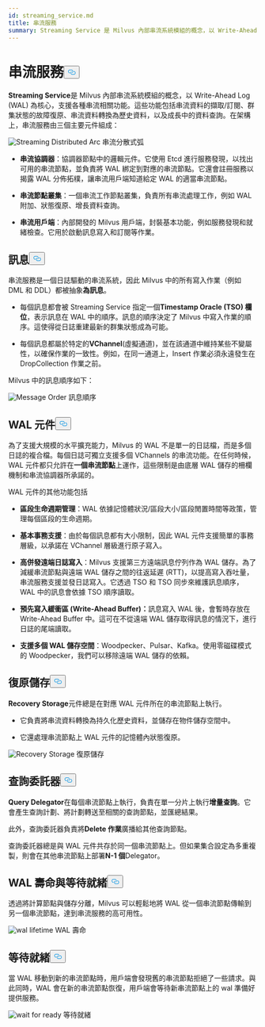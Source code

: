 ```yaml
---
id: streaming_service.md
title: 串流服務
summary: Streaming Service 是 Milvus 內部串流系統模組的概念，以 Write-Ahead Log (WAL) 為核心，支援各種串流相關功能。
---
```

<h1 id="Streaming-Service" class="common-anchor-header">串流服務<button data-href="#Streaming-Service" class="anchor-icon" translate="no">
      <svg translate="no"
        aria-hidden="true"
        focusable="false"
        height="20"
        version="1.1"
        viewBox="0 0 16 16"
        width="16"
      >
        <path
          fill="#0092E4"
          fill-rule="evenodd"
          d="M4 9h1v1H4c-1.5 0-3-1.69-3-3.5S2.55 3 4 3h4c1.45 0 3 1.69 3 3.5 0 1.41-.91 2.72-2 3.25V8.59c.58-.45 1-1.27 1-2.09C10 5.22 8.98 4 8 4H4c-.98 0-2 1.22-2 2.5S3 9 4 9zm9-3h-1v1h1c1 0 2 1.22 2 2.5S13.98 12 13 12H9c-.98 0-2-1.22-2-2.5 0-.83.42-1.64 1-2.09V6.25c-1.09.53-2 1.84-2 3.25C6 11.31 7.55 13 9 13h4c1.45 0 3-1.69 3-3.5S14.5 6 13 6z"
        ></path>
      </svg>
    </button></h1><p><strong>Streaming Service</strong>是 Milvus 內部串流系統模組的概念，以 Write-Ahead Log (WAL) 為核心，支援各種串流相關功能。這些功能包括串流資料的擷取/訂閱、群集狀態的故障復原、串流資料轉換為歷史資料，以及成長中的資料查詢。在架構上，串流服務由三個主要元件組成：</p>
<p>
  
   <span class="img-wrapper"> <img translate="no" src="/docs/v2.6.x/assets/streaming_distributed_arch.png" alt="Streaming Distributed Arc" class="doc-image" id="streaming-distributed-arc" />
   </span> <span class="img-wrapper"> <span>串流分散式弧</span> </span></p>
<ul>
<li><p><strong>串流協調器</strong>：協調器節點中的邏輯元件。它使用 Etcd 進行服務發現，以找出可用的串流節點，並負責將 WAL 綁定到對應的串流節點。它還會註冊服務以揭露 WAL 分佈拓樸，讓串流用戶端知道給定 WAL 的適當串流節點。</p></li>
<li><p><strong>串流節點叢集</strong>：一個串流工作節點叢集，負責所有串流處理工作，例如 WAL 附加、狀態復原、增長資料查詢。</p></li>
<li><p><strong>串流用戶端</strong>：內部開發的 Milvus 用戶端，封裝基本功能，例如服務發現和就緒檢查。它用於啟動訊息寫入和訂閱等作業。</p></li>
</ul>
<h2 id="Message" class="common-anchor-header">訊息<button data-href="#Message" class="anchor-icon" translate="no">
      <svg translate="no"
        aria-hidden="true"
        focusable="false"
        height="20"
        version="1.1"
        viewBox="0 0 16 16"
        width="16"
      >
        <path
          fill="#0092E4"
          fill-rule="evenodd"
          d="M4 9h1v1H4c-1.5 0-3-1.69-3-3.5S2.55 3 4 3h4c1.45 0 3 1.69 3 3.5 0 1.41-.91 2.72-2 3.25V8.59c.58-.45 1-1.27 1-2.09C10 5.22 8.98 4 8 4H4c-.98 0-2 1.22-2 2.5S3 9 4 9zm9-3h-1v1h1c1 0 2 1.22 2 2.5S13.98 12 13 12H9c-.98 0-2-1.22-2-2.5 0-.83.42-1.64 1-2.09V6.25c-1.09.53-2 1.84-2 3.25C6 11.31 7.55 13 9 13h4c1.45 0 3-1.69 3-3.5S14.5 6 13 6z"
        ></path>
      </svg>
    </button></h2><p>串流服務是一個日誌驅動的串流系統，因此 Milvus 中的所有寫入作業（例如 DML 和 DDL）都被抽象<strong>為訊息</strong>。</p>
<ul>
<li><p>每個訊息都會被 Streaming Service 指定一個<strong>Timestamp Oracle (TSO) 欄位</strong>，表示訊息在 WAL 中的順序。訊息的順序決定了 Milvus 中寫入作業的順序。這使得從日誌重建最新的群集狀態成為可能。</p></li>
<li><p>每個訊息都屬於特定的<strong>VChannel</strong>(虛擬通道)，並在該通道中維持某些不變屬性，以確保作業的一致性。例如，在同一通道上，Insert 作業必須永遠發生在 DropCollection 作業之前。</p></li>
</ul>
<p>Milvus 中的訊息順序如下：</p>
<p>
  
   <span class="img-wrapper"> <img translate="no" src="/docs/v2.6.x/assets/message_order.png" alt="Message Order" class="doc-image" id="message-order" />
   </span> <span class="img-wrapper"> <span>訊息順序</span> </span></p>
<h2 id="WAL-Component" class="common-anchor-header">WAL 元件<button data-href="#WAL-Component" class="anchor-icon" translate="no">
      <svg translate="no"
        aria-hidden="true"
        focusable="false"
        height="20"
        version="1.1"
        viewBox="0 0 16 16"
        width="16"
      >
        <path
          fill="#0092E4"
          fill-rule="evenodd"
          d="M4 9h1v1H4c-1.5 0-3-1.69-3-3.5S2.55 3 4 3h4c1.45 0 3 1.69 3 3.5 0 1.41-.91 2.72-2 3.25V8.59c.58-.45 1-1.27 1-2.09C10 5.22 8.98 4 8 4H4c-.98 0-2 1.22-2 2.5S3 9 4 9zm9-3h-1v1h1c1 0 2 1.22 2 2.5S13.98 12 13 12H9c-.98 0-2-1.22-2-2.5 0-.83.42-1.64 1-2.09V6.25c-1.09.53-2 1.84-2 3.25C6 11.31 7.55 13 9 13h4c1.45 0 3-1.69 3-3.5S14.5 6 13 6z"
        ></path>
      </svg>
    </button></h2><p>為了支援大規模的水平擴充能力，Milvus 的 WAL 不是單一的日誌檔，而是多個日誌的複合檔。每個日誌可獨立支援多個 VChannels 的串流功能。在任何時候，WAL 元件都只允許在<strong>一個串流節點</strong>上運作，這些限制是由底層 WAL 儲存的柵欄機制和串流協調器所承諾的。</p>
<p>WAL 元件的其他功能包括</p>
<ul>
<li><p><strong>區段生命週期管理</strong>：WAL 依據記憶體狀況/區段大小/區段閒置時間等政策，管理每個區段的生命週期。</p></li>
<li><p><strong>基本事務支援</strong>：由於每個訊息都有大小限制，因此 WAL 元件支援簡單的事務層級，以承諾在 VChannel 層級進行原子寫入。</p></li>
<li><p><strong>高併發遠端日誌寫入</strong>：Milvus 支援第三方遠端訊息佇列作為 WAL 儲存。為了減緩串流節點與遠端 WAL 儲存之間的往返延遲 (RTT)，以提高寫入吞吐量，串流服務支援並發日誌寫入。它透過 TSO 和 TSO 同步來維護訊息順序，WAL 中的訊息會依據 TSO 順序讀取。</p></li>
<li><p><strong>預先寫入緩衝區 (Write-Ahead Buffer)：</strong>訊息寫入 WAL 後，會暫時存放在 Write-Ahead Buffer 中。這可在不從遠端 WAL 儲存取得訊息的情況下，進行日誌的尾端讀取。</p></li>
<li><p><strong>支援多個 WAL 儲存空間</strong>：Woodpecker、Pulsar、Kafka。使用零磁碟模式的 Woodpecker，我們可以移除遠端 WAL 儲存的依賴。</p></li>
</ul>
<h2 id="Recovery-Storage" class="common-anchor-header">復原儲存<button data-href="#Recovery-Storage" class="anchor-icon" translate="no">
      <svg translate="no"
        aria-hidden="true"
        focusable="false"
        height="20"
        version="1.1"
        viewBox="0 0 16 16"
        width="16"
      >
        <path
          fill="#0092E4"
          fill-rule="evenodd"
          d="M4 9h1v1H4c-1.5 0-3-1.69-3-3.5S2.55 3 4 3h4c1.45 0 3 1.69 3 3.5 0 1.41-.91 2.72-2 3.25V8.59c.58-.45 1-1.27 1-2.09C10 5.22 8.98 4 8 4H4c-.98 0-2 1.22-2 2.5S3 9 4 9zm9-3h-1v1h1c1 0 2 1.22 2 2.5S13.98 12 13 12H9c-.98 0-2-1.22-2-2.5 0-.83.42-1.64 1-2.09V6.25c-1.09.53-2 1.84-2 3.25C6 11.31 7.55 13 9 13h4c1.45 0 3-1.69 3-3.5S14.5 6 13 6z"
        ></path>
      </svg>
    </button></h2><p><strong>Recovery Storage</strong>元件總是在對應 WAL 元件所在的串流節點上執行。</p>
<ul>
<li><p>它負責將串流資料轉換為持久化歷史資料，並儲存在物件儲存空間中。</p></li>
<li><p>它還處理串流節點上 WAL 元件的記憶體內狀態復原。</p></li>
</ul>
<p>
  
   <span class="img-wrapper"> <img translate="no" src="/docs/v2.6.x/assets/recovery_storage.png" alt="Recovery Storage" class="doc-image" id="recovery-storage" />
   </span> <span class="img-wrapper"> <span>復原儲存</span> </span></p>
<h2 id="Query-Delegator" class="common-anchor-header">查詢委託器<button data-href="#Query-Delegator" class="anchor-icon" translate="no">
      <svg translate="no"
        aria-hidden="true"
        focusable="false"
        height="20"
        version="1.1"
        viewBox="0 0 16 16"
        width="16"
      >
        <path
          fill="#0092E4"
          fill-rule="evenodd"
          d="M4 9h1v1H4c-1.5 0-3-1.69-3-3.5S2.55 3 4 3h4c1.45 0 3 1.69 3 3.5 0 1.41-.91 2.72-2 3.25V8.59c.58-.45 1-1.27 1-2.09C10 5.22 8.98 4 8 4H4c-.98 0-2 1.22-2 2.5S3 9 4 9zm9-3h-1v1h1c1 0 2 1.22 2 2.5S13.98 12 13 12H9c-.98 0-2-1.22-2-2.5 0-.83.42-1.64 1-2.09V6.25c-1.09.53-2 1.84-2 3.25C6 11.31 7.55 13 9 13h4c1.45 0 3-1.69 3-3.5S14.5 6 13 6z"
        ></path>
      </svg>
    </button></h2><p><strong>Query Delegator</strong>在每個串流節點上執行，負責在單一分片上執行<strong>增量查詢</strong>。它會產生查詢計劃、將計劃轉送至相關的查詢節點，並匯總結果。</p>
<p>此外，查詢委託器負責將<strong>Delete 作業</strong>廣播給其他查詢節點。</p>
<p>查詢委託器總是與 WAL 元件共存於同一個串流節點上。但如果集合設定為多重複製，則會在其他串流節點上部署<strong>N-1 個</strong>Delegator。</p>
<h2 id="WAL-Lifetime-and-Wait-for-Ready" class="common-anchor-header">WAL 壽命與等待就緒<button data-href="#WAL-Lifetime-and-Wait-for-Ready" class="anchor-icon" translate="no">
      <svg translate="no"
        aria-hidden="true"
        focusable="false"
        height="20"
        version="1.1"
        viewBox="0 0 16 16"
        width="16"
      >
        <path
          fill="#0092E4"
          fill-rule="evenodd"
          d="M4 9h1v1H4c-1.5 0-3-1.69-3-3.5S2.55 3 4 3h4c1.45 0 3 1.69 3 3.5 0 1.41-.91 2.72-2 3.25V8.59c.58-.45 1-1.27 1-2.09C10 5.22 8.98 4 8 4H4c-.98 0-2 1.22-2 2.5S3 9 4 9zm9-3h-1v1h1c1 0 2 1.22 2 2.5S13.98 12 13 12H9c-.98 0-2-1.22-2-2.5 0-.83.42-1.64 1-2.09V6.25c-1.09.53-2 1.84-2 3.25C6 11.31 7.55 13 9 13h4c1.45 0 3-1.69 3-3.5S14.5 6 13 6z"
        ></path>
      </svg>
    </button></h2><p>透過將計算節點與儲存分離，Milvus 可以輕鬆地將 WAL 從一個串流節點傳輸到另一個串流節點，達到串流服務的高可用性。</p>
<p>
  
   <span class="img-wrapper"> <img translate="no" src="/docs/v2.6.x/assets/wal_lifetime.png" alt="wal lifetime" class="doc-image" id="wal-lifetime" />
   </span> <span class="img-wrapper"> <span>WAL 壽命</span> </span></p>
<h2 id="Wait-for-Ready" class="common-anchor-header">等待就緒<button data-href="#Wait-for-Ready" class="anchor-icon" translate="no">
      <svg translate="no"
        aria-hidden="true"
        focusable="false"
        height="20"
        version="1.1"
        viewBox="0 0 16 16"
        width="16"
      >
        <path
          fill="#0092E4"
          fill-rule="evenodd"
          d="M4 9h1v1H4c-1.5 0-3-1.69-3-3.5S2.55 3 4 3h4c1.45 0 3 1.69 3 3.5 0 1.41-.91 2.72-2 3.25V8.59c.58-.45 1-1.27 1-2.09C10 5.22 8.98 4 8 4H4c-.98 0-2 1.22-2 2.5S3 9 4 9zm9-3h-1v1h1c1 0 2 1.22 2 2.5S13.98 12 13 12H9c-.98 0-2-1.22-2-2.5 0-.83.42-1.64 1-2.09V6.25c-1.09.53-2 1.84-2 3.25C6 11.31 7.55 13 9 13h4c1.45 0 3-1.69 3-3.5S14.5 6 13 6z"
        ></path>
      </svg>
    </button></h2><p>當 WAL 移動到新的串流節點時，用戶端會發現舊的串流節點拒絕了一些請求。與此同時，WAL 會在新的串流節點恢復，用戶端會等待新串流節點上的 wal 準備好提供服務。</p>
<p>
  
   <span class="img-wrapper"> <img translate="no" src="/docs/v2.6.x/assets/streaming_wait_for_ready.png" alt="wait for ready" class="doc-image" id="wait-for-ready" />
   </span> <span class="img-wrapper"> <span>等待就緒</span> </span></p>
